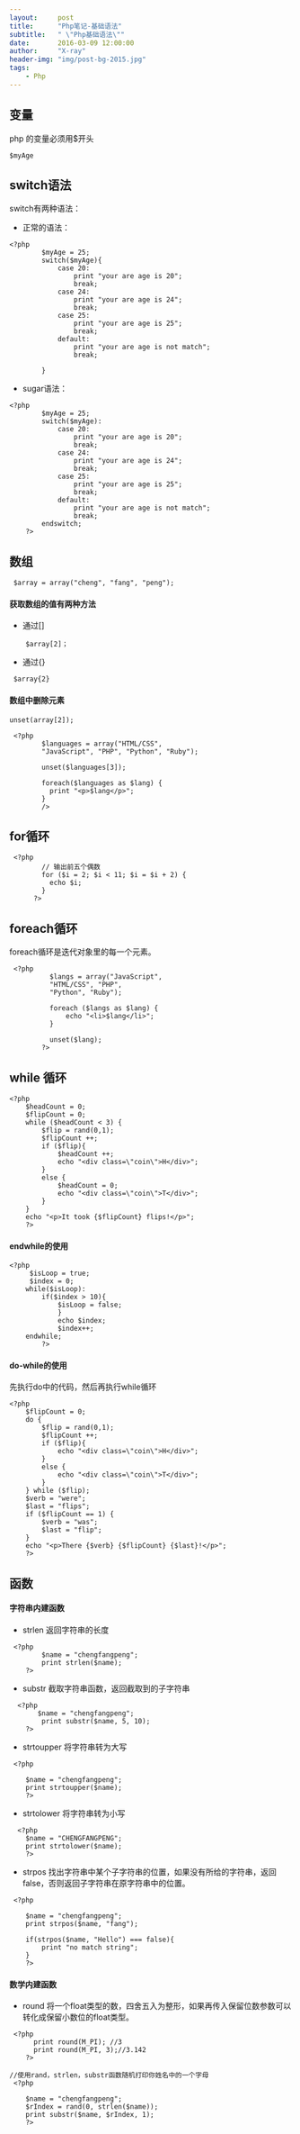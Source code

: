 ```yaml
---
layout:     post
title:      "Php笔记-基础语法"
subtitle:   " \"Php基础语法\""
date:       2016-03-09 12:00:00
author:     "X-ray"
header-img: "img/post-bg-2015.jpg"
tags:
    - Php
---
```



## 变量 ##
php 的变量必须用$开头

```
$myAge
```

switch语法
--------
switch有两种语法：

- 正常的语法：

```
<?php
        $myAge = 25;
        switch($myAge){
            case 20:
                print "your are age is 20";
                break;
            case 24:
                print "your are age is 24";
                break;
            case 25:
                print "your are age is 25";
                break;
            default:
                print "your are age is not match";
                break;
      
        }
```

 - sugar语法：
  

```
<?php
        $myAge = 25;
        switch($myAge):
            case 20:
                print "your are age is 20";
                break;
            case 24:
                print "your are age is 24";
                break;
            case 25:
                print "your are age is 25";
                break;
            default:
                print "your are age is not match";
                break;
        endswitch;
    ?>
```

## 数组 ##

```
 $array = array("cheng", "fang", "peng");
```
#### 获取数组的值有两种方法

 - 通过[]

```
	$array[2]；
```

 - 通过{}

```
 $array{2}
```

#### 数组中删除元素

```
unset(array[2]);
```

```
 <?php
        $languages = array("HTML/CSS",
        "JavaScript", "PHP", "Python", "Ruby");
      
        unset($languages[3]);
                    
        foreach($languages as $lang) {
          print "<p>$lang</p>";
        }
        />
```

for循环
-----

```
 <?php
        // 输出前五个偶数
        for ($i = 2; $i < 11; $i = $i + 2) {
          echo $i;
        }
      ?>
```

foreach循环
---------
foreach循环是迭代对象里的每一个元素。

```
 <?php
          $langs = array("JavaScript",
          "HTML/CSS", "PHP",
          "Python", "Ruby");
        
          foreach ($langs as $lang) {
              echo "<li>$lang</li>";
          }
        
          unset($lang);
        ?>
```

while 循环
--------

```
<?php
	$headCount = 0;
	$flipCount = 0;
	while ($headCount < 3) {
		$flip = rand(0,1);
		$flipCount ++;
		if ($flip){
			$headCount ++;
			echo "<div class=\"coin\">H</div>";
		}
		else {
			$headCount = 0;
			echo "<div class=\"coin\">T</div>";
		}
	}
	echo "<p>It took {$flipCount} flips!</p>";
	?>
```

#### endwhile的使用

```
<?php
	 $isLoop = true;
	 $index = 0;
    while($isLoop):
        if($index > 10){
            $isLoop = false;
            }
            echo $index;
            $index++;
    endwhile;
        ?>
```

#### do-while的使用

先执行do中的代码，然后再执行while循环

```
<?php
	$flipCount = 0;
	do {
		$flip = rand(0,1);
		$flipCount ++;
		if ($flip){
			echo "<div class=\"coin\">H</div>";
		}
		else {
			echo "<div class=\"coin\">T</div>";
		}
	} while ($flip);
	$verb = "were";
	$last = "flips";
	if ($flipCount == 1) {
		$verb = "was";
		$last = "flip";
	}
	echo "<p>There {$verb} {$flipCount} {$last}!</p>";
	?>
```

函数
--

#### 字符串内建函数

 - strlen 返回字符串的长度
 

```
 <?php
        $name = "chengfangpeng";
        print strlen($name);
    ?>
```

 - substr 截取字符串函数，返回截取到的子字符串

```
  <?php
       $name = "chengfangpeng";
	    print substr($name, 5, 10);
    ?>

```

 - strtoupper 将字符串转为大写

```
 <?php

    $name = "chengfangpeng";
    print strtoupper($name);
    ?>
```
 - strtolower 将字符串转为小写

```
  <?php
    $name = "CHENGFANGPENG";
    print strtolower($name);
    ?>
```
 - strpos 找出字符串中某个子字符串的位置，如果没有所给的字符串，返回false，否则返回子字符串在原字符串中的位置。

```
 <?php
   
    $name = "chengfangpeng";
    print strpos($name, "fang");
    
	if(strpos($name, "Hello") === false){
        print "no match string";
    }
    ?>
```

#### 数学内建函数

 - round 将一个float类型的数，四舍五入为整形，如果再传入保留位数参数可以转化成保留小数位的float类型。

```
 <?php
      print round(M_PI); //3
      print round(M_PI, 3);//3.142
    ?>
```

```
//使用rand，strlen，substr函数随机打印你姓名中的一个字母
 <?php
  
    $name = "chengfangpeng";
    $rIndex = rand(0, strlen($name));
    print substr($name, $rIndex, 1);
    ?>
```


 

 




